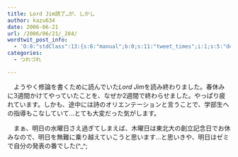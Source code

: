 ```yaml
---
title: Lord Jim読了…が、しかし
author: kazu634
date: 2006-06-21
url: /2006/06/21/_284/
wordtwit_post_info:
  - 'O:8:"stdClass":13:{s:6:"manual";b:0;s:11:"tweet_times";i:1;s:5:"delay";i:0;s:7:"enabled";i:1;s:10:"separation";s:2:"60";s:7:"version";s:3:"3.7";s:14:"tweet_template";b:0;s:6:"status";i:2;s:6:"result";a:0:{}s:13:"tweet_counter";i:2;s:13:"tweet_log_ids";a:1:{i:0;i:2411;}s:9:"hash_tags";a:0:{}s:8:"accounts";a:1:{i:0;s:7:"kazu634";}}'
categories:
  - つれづれ

---
```

<div class="section">
<p>
    　ようやく修論を書くために読んでいた<i>Lord Jim</i>を読み終わりました。春休みに3週間かけてやっていたことを、なぜか2週間で終わらせました。やっぱり疲れています。しかも、途中には詩のオリエンテーションと言うことで、学部生への指導もこなしていて…とても大変だった気がします。
</p></p> 
  
<p>
    　まぁ、明日の水曜日さえ過ぎてしまえば、木曜日は東北大の創立記念日でお休みなので、明日を無難に乗り越えていこうと思います…と思いきや、明日はゼミで自分の発表の番でした(^_^;
</p>
</div>